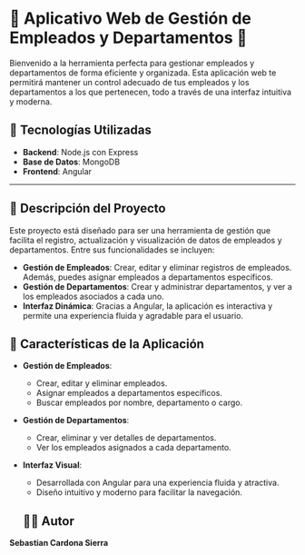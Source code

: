 

# 🌟 **Aplicativo Web de Gestión de Empleados y Departamentos** 🌟

Bienvenido a la herramienta perfecta para gestionar empleados y departamentos de forma eficiente y organizada. Esta aplicación web te permitirá mantener un control adecuado de tus empleados y los departamentos a los que pertenecen, todo a través de una interfaz intuitiva y moderna.


## 🚀 **Tecnologías Utilizadas**

- **Backend**: Node.js con Express
- **Base de Datos**: MongoDB
- **Frontend**: Angular

---

## 📝 **Descripción del Proyecto**

Este proyecto está diseñado para ser una herramienta de gestión que facilita el registro, actualización y visualización de datos de empleados y departamentos. Entre sus funcionalidades se incluyen:

- **Gestión de Empleados**: Crear, editar y eliminar registros de empleados. Además, puedes asignar empleados a departamentos específicos.
- **Gestión de Departamentos**: Crear y administrar departamentos, y ver a los empleados asociados a cada uno.
- **Interfaz Dinámica**: Gracias a Angular, la aplicación es interactiva y permite una experiencia fluida y agradable para el usuario.

## 🎨 **Características de la Aplicación**

- **Gestión de Empleados**: 
  - Crear, editar y eliminar empleados.
  - Asignar empleados a departamentos específicos.
  - Buscar empleados por nombre, departamento o cargo.

- **Gestión de Departamentos**: 
  - Crear, eliminar y ver detalles de departamentos.
  - Ver los empleados asignados a cada departamento.
  
- **Interfaz Visual**:
  - Desarrollada con Angular para una experiencia fluida y atractiva.
  - Diseño intuitivo y moderno para facilitar la navegación.

  ## 👨‍💻 **Autor**
**Sebastian Cardona Sierra**

